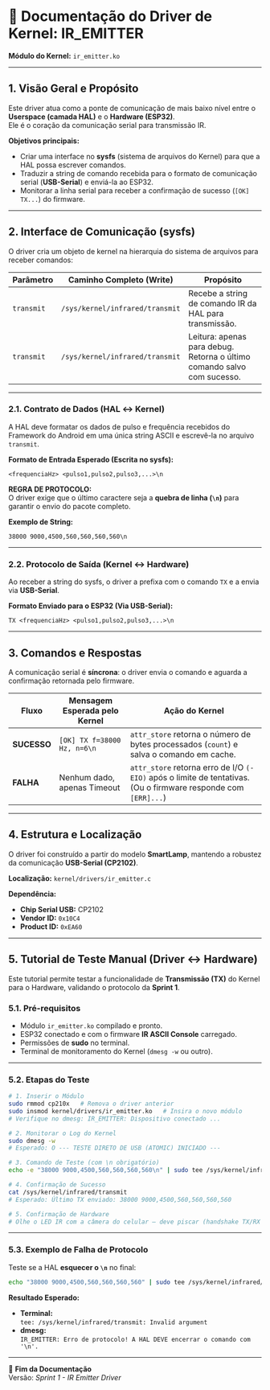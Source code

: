 # 🧠 Documentação do Driver de Kernel: IR_EMITTER

**Módulo do Kernel:** `ir_emitter.ko`

---

## 1. Visão Geral e Propósito

Este driver atua como a ponte de comunicação de mais baixo nível entre o **Userspace (camada HAL)** e o **Hardware (ESP32)**.  
Ele é o coração da comunicação serial para transmissão IR.

**Objetivos principais:**

- Criar uma interface no **sysfs** (sistema de arquivos do Kernel) para que a HAL possa escrever comandos.  
- Traduzir a string de comando recebida para o formato de comunicação serial (**USB-Serial**) e enviá-la ao ESP32.  
- Monitorar a linha serial para receber a confirmação de sucesso (`[OK] TX...`) do firmware.

---

## 2. Interface de Comunicação (sysfs)

O driver cria um objeto de kernel na hierarquia do sistema de arquivos para receber comandos:

| Parâmetro | Caminho Completo (Write) | Propósito |
|------------|---------------------------|------------|
| `transmit` | `/sys/kernel/infrared/transmit` | Recebe a string de comando IR da HAL para transmissão. |
| `transmit` | `/sys/kernel/infrared/transmit` | Leitura: apenas para debug. Retorna o último comando salvo com sucesso. |

---

### 2.1. Contrato de Dados (HAL ↔ Kernel)

A HAL deve formatar os dados de pulso e frequência recebidos do Framework do Android em uma única string ASCII e escrevê-la no arquivo `transmit`.

**Formato de Entrada Esperado (Escrita no sysfs):**
```text
<frequenciaHz> <pulso1,pulso2,pulso3,...>\n
```

**REGRA DE PROTOCOLO:**  
O driver exige que o último caractere seja a **quebra de linha (`\n`)** para garantir o envio do pacote completo.

**Exemplo de String:**
```text
38000 9000,4500,560,560,560,560\n
```

---

### 2.2. Protocolo de Saída (Kernel ↔ Hardware)

Ao receber a string do sysfs, o driver a prefixa com o comando `TX` e a envia via **USB-Serial**.

**Formato Enviado para o ESP32 (Via USB-Serial):**
```text
TX <frequenciaHz> <pulso1,pulso2,pulso3,...>\n
```

---

## 3. Comandos e Respostas

A comunicação serial é **síncrona**: o driver envia o comando e aguarda a confirmação retornada pelo firmware.

| Fluxo | Mensagem Esperada pelo Kernel | Ação do Kernel |
|--------|-------------------------------|----------------|
| **SUCESSO** | `[OK] TX f=38000 Hz, n=6\n` | `attr_store` retorna o número de bytes processados (`count`) e salva o comando em cache. |
| **FALHA** | Nenhum dado, apenas Timeout | `attr_store` retorna erro de I/O `(-EIO)` após o limite de tentativas. (Ou o firmware responde com `[ERR]...`) |

---

## 4. Estrutura e Localização

O driver foi construído a partir do modelo **SmartLamp**, mantendo a robustez da comunicação **USB-Serial (CP2102)**.

**Localização:** `kernel/drivers/ir_emitter.c`

**Dependência:**  
- **Chip Serial USB:** CP2102  
- **Vendor ID:** `0x10C4`  
- **Product ID:** `0xEA60`

---

## 5. Tutorial de Teste Manual (Driver ↔ Hardware)

Este tutorial permite testar a funcionalidade de **Transmissão (TX)** do Kernel para o Hardware, validando o protocolo da **Sprint 1**.

### 5.1. Pré-requisitos

- Módulo `ir_emitter.ko` compilado e pronto.  
- ESP32 conectado e com o firmware **IR ASCII Console** carregado.  
- Permissões de **sudo** no terminal.  
- Terminal de monitoramento do Kernel (`dmesg -w` ou outro).

---

### 5.2. Etapas do Teste

```bash
# 1. Inserir o Módulo
sudo rmmod cp210x   # Remova o driver anterior
sudo insmod kernel/drivers/ir_emitter.ko   # Insira o novo módulo
# Verifique no dmesg: IR_EMITTER: Dispositivo conectado ...

# 2. Monitorar o Log do Kernel
sudo dmesg -w
# Esperado: O --- TESTE DIRETO DE USB (ATOMIC) INICIADO ---

# 3. Comando de Teste (com \n obrigatório)
echo -e "38000 9000,4500,560,560,560,560\n" | sudo tee /sys/kernel/infrared/transmit

# 4. Confirmação de Sucesso
cat /sys/kernel/infrared/transmit
# Esperado: Último TX enviado: 38000 9000,4500,560,560,560,560

# 5. Confirmação de Hardware
# Olhe o LED IR com a câmera do celular — deve piscar (handshake TX/RX completo)
```

---

### 5.3. Exemplo de Falha de Protocolo

Teste se a HAL **esquecer o `\n`** no final:

```bash
echo "38000 9000,4500,560,560,560,560" | sudo tee /sys/kernel/infrared/transmit
```

**Resultado Esperado:**

- **Terminal:**  
  `tee: /sys/kernel/infrared/transmit: Invalid argument`
- **dmesg:**  
  `IR_EMITTER: Erro de protocolo! A HAL DEVE encerrar o comando com '\n'.`

---

🧩 **Fim da Documentação**  
Versão: *Sprint 1 - IR Emitter Driver*
